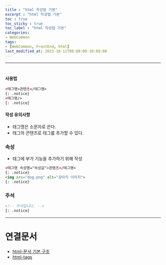 ```yaml
---
title : "html 작성법 기본"
excerpt : "html 작성법 기본"
toc : true
toc_sticky : true
toc_label : "html 작성법 기본"
categories:
- WebCommon
tags:
- [WebCommon, FrontEnd, html]
last_modified_at: 2023-10-11T08:00:00-10:00:00
---
```

  
---
  
#  
#### 사용법
  
```html
<태그명>콘텐츠</태그명> 
{: .notice}  
<태그명/> 
{: .notice}  
```
  
#### 작성 유의사항
- 태그명은 소문자로 쓴다.
- 태그의 콘텐츠로 태그를 추가할 수 있다.
  
### 속성
- 태그에 부가 기능을 추가하기 위해 작성
  
```html
<태그명 속성명="속성값">콘텐츠</태그명> 
{: .notice}  
<img src="dog.png" alt="강아지 이미지"> 
{: .notice}  
```
  
### 주석
  
```html
<!-- 주석입니다. --> 
{: .notice}  
```

---
  
# 연결문서
- [html-문서 기본 구조](../../webcommon/webcommon-html-문서-기본-구조)
- [html-tags](../../webcommon/webcommon-html-tags)
